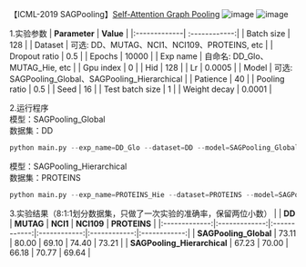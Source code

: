 【ICML-2019 SAGPooling】[Self-Attention Graph Pooling](https://arxiv.org/pdf/1904.08082.pdf)
![image](https://github.com/XiaShan1227/Self-Attention-Graph-Pooling/assets/67092235/7965f5ca-ea1f-4bcf-8ff2-015399a5ab28)
![image](https://github.com/XiaShan1227/Self-Attention-Graph-Pooling/assets/67092235/67496a3a-5860-4fc2-a942-21861b0e9f8f)

1.实验参数
| **Parameter** | **Value** |
|:-------------| :------------:|
| Batch size | 128 |
| Dataset | 可选: DD、MUTAG、NCI1、NCI109、PROTEINS, etc |
| Dropout ratio | 0.5 |
| Epochs | 10000 |
| Exp name | 自命名: DD_Glo、MUTAG_Hie, etc |
| Gpu index | 0 |
| Hid | 128 |
| Lr | 0.0005 |
| Model | 可选: SAGPooling_Global、SAGPooling_Hierarchical |
| Patience | 40 |
| Pooling ratio | 0.5 |
| Seed | 16 |
| Test batch size | 1 |
| Weight decay | 0.0001 |

2.运行程序 </br>
模型：SAGPooling_Global </br>
数据集：DD
```python
python main.py --exp_name=DD_Glo --dataset=DD --model=SAGPooling_Global
```

模型：SAGPooling_Hierarchical </br>
数据集：PROTEINS
```python
python main.py --exp_name=PROTEINS_Hie --dataset=PROTEINS --model=SAGPooling_Hierarchical
```

3.实验结果（8:1:1划分数据集，只做了一次实验的准确率，保留两位小数）
| | **DD** | **MUTAG** | **NCI1** | **NCI109** | **PROTEINS** |
|:-------------:|:-------------:|:------------:|:------------:|:------------:|:------------:|
| **SAGPooling_Global**       |  73.11  |  80.00  |  69.10  |  74.40  |  73.21  |
| **SAGPooling_Hierarchical** |  67.23  |  70.00  |  66.18  |  70.77  |  69.64  |
